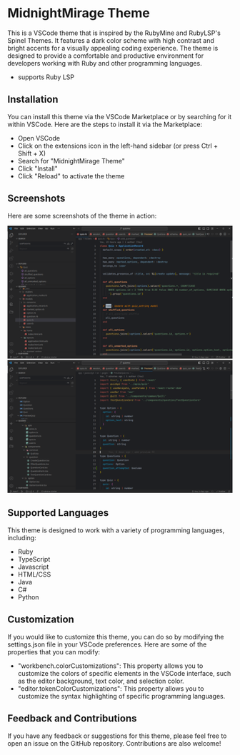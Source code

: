 # MidnightMirage Theme

This is a VSCode theme that is inspired by the RubyMine and RubyLSP's Spinel Themes. It features a dark color scheme with high contrast and bright accents for a visually appealing coding experience. The theme is designed to provide a comfortable and productive environment for developers working with Ruby and other programming languages.

- supports Ruby LSP

## Installation

You can install this theme via the VSCode Marketplace or by searching for it within VSCode. Here are the steps to install it via the Marketplace:

- Open VSCode
- Click on the extensions icon in the left-hand sidebar (or press Ctrl + Shift + X)
- Search for "MidnightMirage Theme"
- Click "Install"
- Click "Reload" to activate the theme

## Screenshots

Here are some screenshots of the theme in action:

![MidnightMirage Theme Screenshot 5](./screenshots/screenshot5.png)
![MidnightMirage Theme Screenshot 6](./screenshots/screenshot6.png)

## Supported Languages

This theme is designed to work with a variety of programming languages, including:

- Ruby
- TypeScript
- Javascript
- HTML/CSS
- Java
- C#
- Python

## Customization

If you would like to customize this theme, you can do so by modifying the settings.json file in your VSCode preferences. Here are some of the properties that you can modify:

- "workbench.colorCustomizations": This property allows you to customize the colors of specific elements in the VSCode interface, such as the editor background, text color, and selection color.
- "editor.tokenColorCustomizations": This property allows you to customize the syntax highlighting of specific programming languages.

## Feedback and Contributions

If you have any feedback or suggestions for this theme, please feel free to open an issue on the GitHub repository. Contributions are also welcome!
